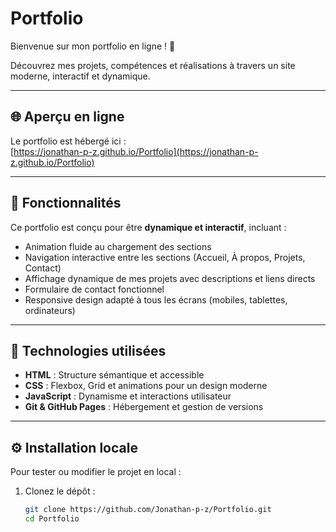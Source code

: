 # Portfolio 

Bienvenue sur mon portfolio en ligne ! 🎉

Découvrez mes projets, compétences et réalisations à travers un site moderne, interactif et dynamique.

---

## 🌐 Aperçu en ligne

Le portfolio est hébergé ici :  
[https://jonathan-p-z.github.io/Portfolio](https://jonathan-p-z.github.io/Portfolio)

---

## 🚀 Fonctionnalités

Ce portfolio est conçu pour être **dynamique et interactif**, incluant :

- Animation fluide au chargement des sections
- Navigation interactive entre les sections (Accueil, À propos, Projets, Contact)
- Affichage dynamique de mes projets avec descriptions et liens directs
- Formulaire de contact fonctionnel
- Responsive design adapté à tous les écrans (mobiles, tablettes, ordinateurs)

---

## 🧩 Technologies utilisées

- **HTML** : Structure sémantique et accessible  
- **CSS** : Flexbox, Grid et animations pour un design moderne  
- **JavaScript** : Dynamisme et interactions utilisateur  
- **Git & GitHub Pages** : Hébergement et gestion de versions  

---

## ⚙️ Installation locale

Pour tester ou modifier le projet en local :

1. Clonez le dépôt :

   ```bash
   git clone https://github.com/Jonathan-p-z/Portfolio.git
   cd Portfolio
